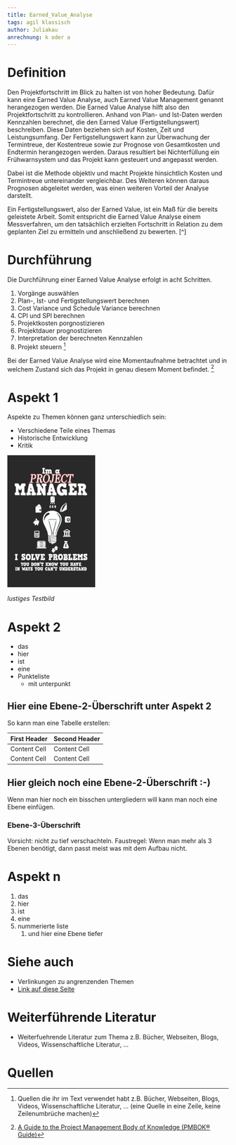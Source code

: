 ```yaml
---
title: Earned_Value_Analyse
tags: agil klassisch
author: Juliakau
anrechnung: k oder a
---
```


# Definition

Den Projektfortschritt im Blick zu halten ist von hoher Bedeutung. 
Dafür kann eine Earned Value Analyse, auch Earned Value Management genannt herangezogen werden.
Die Earned Value Analyse hilft also den Projektfortschritt zu kontrollieren.
Anhand von Plan- und Ist-Daten werden Kennzahlen berechnet, die den Earned Value (Fertigstellungswert) beschreiben. 
Diese Daten beziehen sich auf Kosten, Zeit und Leistungsumfang.
Der Fertigstellungswert kann zur Überwachung der Termintreue, der Kostentreue sowie zur Prognose von Gesamtkosten und Endtermin herangezogen werden. 
Daraus resultiert bei Nichterfüllung ein Frühwarnsystem und das Projekt kann gesteuert und angepasst werden.

Dabei ist die Methode objektiv und macht Projekte hinsichtlich Kosten und Termintreue untereinander vergleichbar. 
Des Weiteren können daraus Prognosen abgeleitet werden, was einen weiteren Vorteil der Analyse darstellt.

Ein Fertigstellungswert, also der Earned Value, ist ein Maß für die bereits geleistete Arbeit. 
Somit entspricht die Earned Value Analyse einem Messverfahren, um den tatsächlich erzielten Fortschritt in Relation zu dem geplanten Ziel zu ermitteln und anschließend zu bewerten. [^]

# Durchführung
Die Durchführung einer Earned Value Analyse erfolgt in acht Schritten.
1. Vorgänge auswählen
2. Plan-, Ist- und Fertigstellungswert berechnen
3. Cost Variance und Schedule Variance berechnen
4. CPI und SPI berechnen
5. Projektkosten porgnostizieren
6. Projektdauer prognostizieren
7. Interpretation der berechneten Kennzahlen
8. Projekt steuern [^1]

Bei der Earned Value Analyse wird eine Momentaufnahme betrachtet und in welchem Zustand sich das Projekt in genau diesem Moment befindet. [^2]



# Aspekt 1

Aspekte zu Themen können ganz unterschiedlich sein:

* Verschiedene Teile eines Themas 
* Historische Entwicklung
* Kritik 

![Beispielabbildung](Earned_Value_Analyse/test-file.jpg)

*lustiges Testbild*

# Aspekt 2

* das
* hier 
* ist
* eine 
* Punkteliste
  - mit unterpunkt

## Hier eine Ebene-2-Überschrift unter Aspekt 2

So kann man eine Tabelle erstellen:

| First Header  | Second Header |
| ------------- | ------------- |
| Content Cell  | Content Cell  |
| Content Cell  | Content Cell  |

## Hier gleich noch eine Ebene-2-Überschrift :-)

Wenn man hier noch ein bisschen untergliedern will kann man noch eine Ebene einfügen.

### Ebene-3-Überschrift

Vorsicht: nicht zu tief verschachteln. Faustregel: Wenn man mehr als 3 
Ebenen benötigt, dann passt meist was mit dem Aufbau nicht.

# Aspekt n

1. das
2. hier 
4. ist 
4. eine
7. nummerierte liste
   1. und hier eine Ebene tiefer


# Siehe auch

* Verlinkungen zu angrenzenden Themen
* [Link auf diese Seite](Earned_Value_Analyse.md)

# Weiterführende Literatur

* Weiterfuehrende Literatur zum Thema z.B. Bücher, Webseiten, Blogs, Videos, Wissenschaftliche Literatur, ...

# Quellen

[^1]: Quellen die ihr im Text verwendet habt z.B. Bücher, Webseiten, Blogs, Videos, Wissenschaftliche Literatur, ... (eine Quelle in eine Zeile, keine Zeilenumbrüche machen)
[^2]: [A Guide to the Project Management Body of Knowledge (PMBOK® Guide)](https://www.pmi.org/pmbok-guide-standards/foundational/PMBOK)
[^3]: [Basic Formatting Syntax for GitHub flavored Markdown](https://docs.github.com/en/github/writing-on-github/getting-started-with-writing-and-formatting-on-github/basic-writing-and-formatting-syntax)
[^4]: [Advanced Formatting Syntax for GitHub flavored Markdown](https://docs.github.com/en/github/writing-on-github/working-with-advanced-formatting/organizing-information-with-tables)

